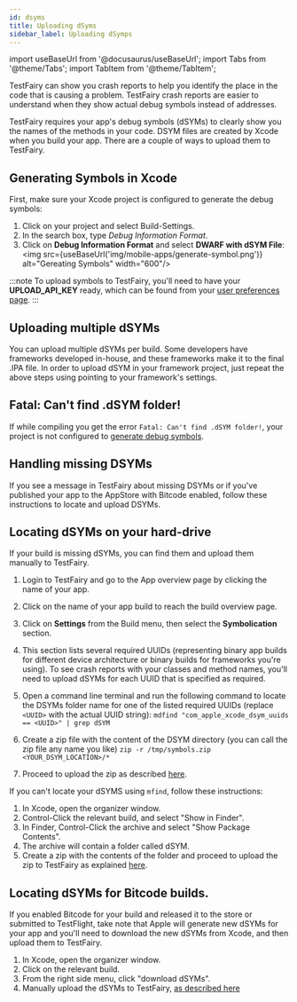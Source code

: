 ```yaml
---
id: dsyms
title: Uploading dSyms
sidebar_label: Uploading dSymps
---
```


import useBaseUrl from '@docusaurus/useBaseUrl';
import Tabs from '@theme/Tabs';
import TabItem from '@theme/TabItem';

TestFairy can show you crash reports to help you identify the place in the code that is causing a problem. TestFairy crash reports are easier to understand when they show actual debug symbols instead of addresses. 

TestFairy requires your app's debug symbols (dSYMs) to clearly show you the names of the methods in your code. DSYM files are created by Xcode when you build your app. There are a couple of ways to upload them to TestFairy. 

## Generating Symbols in Xcode 

First, make sure your Xcode project is configured to generate the debug symbols:

1. Click on your project and select Build-Settings. 
2. In the search box, type *Debug Information Format*.
3. Click on **Debug Information Format** and select **DWARF with dSYM File**: 
<br/><img src={useBaseUrl('img/mobile-apps/generate-symbol.png')} alt="Gereating Symbols" width="600"/> 

:::note
To upload symbols to TestFairy, you'll need to have your <strong>UPLOAD_API_KEY</strong> ready, which can be found from your [user preferences page](https://app.testfairy.com/settings/api-key/).
:::

## Uploading multiple dSYMs

You can upload multiple dSYMs per build. Some developers have frameworks developed in-house, and these frameworks make it to the final .IPA file. In order to upload dSYM in your framework project, just repeat the above steps using pointing to your framework's settings.

## Fatal: Can't find .dSYM folder!

If while compiling you get the error `Fatal: Can't find .dSYM folder!`, your project is not configured to [generate debug symbols](#generate-symbols).

## Handling missing DSYMs

If you see a message in TestFairy about missing DSYMs or if you've published your app to the AppStore with Bitcode enabled, follow these instructions to locate and upload DSYMs.

## Locating dSYMs on your hard-drive

If your build is missing dSYMs, you can find them and upload them manually to TestFairy.

1. Login to TestFairy and go to the App overview page by clicking the name of your app.
2. Click on the name of your app build to reach the build overview page.
3. Click on  **Settings** from the Build menu, then select the **Symbolication** section.
4. This section lists several required UUIDs (representing binary app builds for different device architecture or binary builds for frameworks you're using). To see crash reports with your classes and method names, you'll need to upload dSYMs for each UUID that is specified as required.
5. Open a command line terminal and run the following command to locate the DSYMs folder name for one of the listed required UUIDs (replace `<UUID>` with the actual UUID string): `mdfind "com_apple_xcode_dsym_uuids == <UUID>" | grep dSYM`
    
6. Create a zip file with the content of the DSYM directory (you can call the zip file any name you like) `zip -r /tmp/symbols.zip <YOUR_DSYM_LOCATION>/*`
7. Proceed to upload the zip as described [here](#upload-symbols).

If you can't locate your dSYMS using `mfind`, follow these instructions:

1. In Xcode, open the organizer window.
2. Control-Click the relevant build, and select "Show in Finder".
3. In Finder, Control-Click the archive and select "Show Package Contents".
4. The archive will contain a folder called dSYM.
5. Create a zip with the contents of the folder and proceed to upload the zip to TestFairy as explained [here](#upload-symbols).

## Locating dSYMs for Bitcode builds.

If you enabled Bitcode for your build and released it to the store or submitted to TestFlight, take note that Apple will generate new dSYMs for your app and you'll need to download the new dSYMs from Xcode, and then upload them to TestFairy.

1. In Xcode, open the organizer window.
2. Click on the relevant build.
3. From the right side menu, click "download dSYMs".
4. Manually upload the dSYMs to TestFairy, [as described here](#upload-symbols)